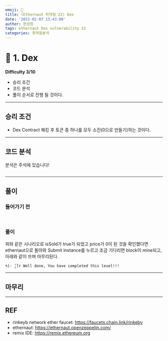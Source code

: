 ```yaml
---
emoji: 🧢
title: (Ethernaut 취약점 22) Dex
date: '2022-02-07 13:43:00'
author: 한성원
tags: ethernaut Dex vulnerability 22
categories: 취약점분석
---
```



# 👋 1. Dex
__Difficulty 3/10__

- 승리 조건
- 코드 분석
- 풀이
순서로 진행 될 것이다.

- - -

## 승리 조건
- Dex Contract 해킹 후 토큰 중 하나를 모두 소진(0으로 만들기)하는 것이다. 


- - -

## 코드 분석
분석은 주석에 있습니다!

```solidity

```
- - -

## 풀이
### 들어가기 전

<br/>

### 풀이



위와 같은 시나리오로 isSold가 true가 되었고 price가 0이 된 것을 확인했다면 ethernaut으로 돌아와 Submit instance를 누르고 조금 기다리면 block이 mine되고, 아래와 같이 뜨며 마무리된다.
```
٩(- ̮̮̃-̃)۶ Well done, You have completed this level!!!
```
- - -

## 마무리

- - -
## REF
- rinkeyb network ether faucet: https://faucets.chain.link/rinkeby
- ethernaut: https://ethernaut.openzeppelin.com/
- remix IDE: https://remix.ethereum.org


```toc

```